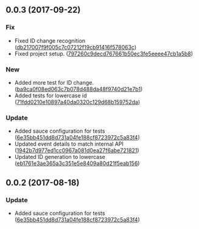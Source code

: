 <a name="0.0.3"></a>
## 0.0.3 (2017-09-22)


### Fix

* Fixed ID change recognition ([db217007f9f005c7c07212f19cb91416f578063c](https://github.com/advanced-rest-client/request-saver/commit/db217007f9f005c7c07212f19cb91416f578063c))
* Fixed project setup. ([797260c9decd767661b50ec3fe5eeee47cb1a5b8](https://github.com/advanced-rest-client/request-saver/commit/797260c9decd767661b50ec3fe5eeee47cb1a5b8))

### New

* Added more test for ID change. ([ba9ca0f08ed063c7b078d488da48f9740d21e7b1](https://github.com/advanced-rest-client/request-saver/commit/ba9ca0f08ed063c7b078d488da48f9740d21e7b1))
* Added tests for lowercase id ([71fdd0210e10897a40da0320c129d68b159752da](https://github.com/advanced-rest-client/request-saver/commit/71fdd0210e10897a40da0320c129d68b159752da))

### Update

* Added sauce configuration for tests ([6e35bb451dd8d731a04fe188cf8723972c5a83f4](https://github.com/advanced-rest-client/request-saver/commit/6e35bb451dd8d731a04fe188cf8723972c5a83f4))
* Updated event details to match internal API ([1942b7d977ed1cc0967a081d0ea27f6abe721821](https://github.com/advanced-rest-client/request-saver/commit/1942b7d977ed1cc0967a081d0ea27f6abe721821))
* Updated ID generation to lowercase ([eb1761e3ae365a3c351e5e8409a80d21f5eab156](https://github.com/advanced-rest-client/request-saver/commit/eb1761e3ae365a3c351e5e8409a80d21f5eab156))



<a name="0.0.2"></a>
## 0.0.2 (2017-08-18)


### Update

* Added sauce configuration for tests ([6e35bb451dd8d731a04fe188cf8723972c5a83f4](https://github.com/advanced-rest-client/request-saver/commit/6e35bb451dd8d731a04fe188cf8723972c5a83f4))




